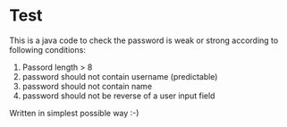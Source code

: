 # Test
This is a java code to check the password is weak or strong according to following conditions:
1. Passord length > 8
2. password should not contain username (predictable)
3. password should not contain name
4. password should not be reverse of a user input field

Written in simplest possible way :-)
